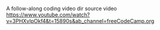 A follow-along coding video dir
source video https://www.youtube.com/watch?v=3PHXvlpOkf4&t=15890s&ab_channel=freeCodeCamp.org
